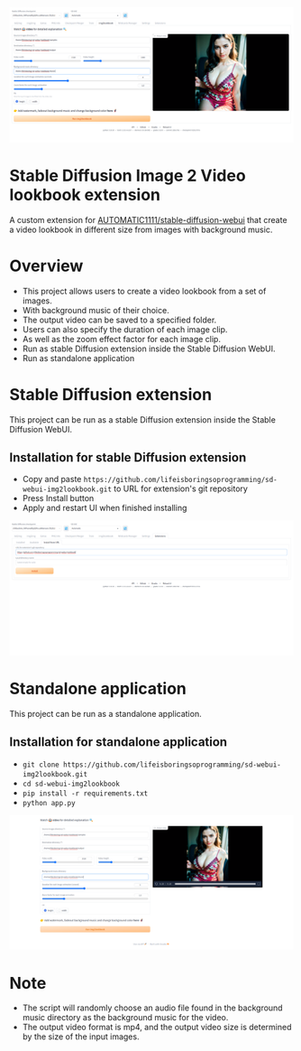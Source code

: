 <img src="images/webui.png" />

# Stable Diffusion Image 2 Video lookbook extension
A custom extension for [AUTOMATIC1111/stable-diffusion-webui](https://github.com/AUTOMATIC1111/stable-diffusion-webui) that create a video lookbook in different size from images with background music.

# Overview
* This project allows users to create a video lookbook from a set of images.
* With background music of their choice. 
* The output video can be saved to a specified folder. 
* Users can also specify the duration of each image clip.
* As well as the zoom effect factor for each image clip.
* Run as stable Diffusion extension inside the Stable Diffusion WebUI.
* Run as standalone application

# Stable Diffusion extension
This project can be run as a stable Diffusion extension inside the Stable Diffusion WebUI.

## Installation for stable Diffusion extension
* Copy and paste `https://github.com/lifeisboringsoprogramming/sd-webui-img2lookbook.git` to URL for extension's git repository
* Press Install button
* Apply and restart UI when finished installing

<img src="images/webui-install.png" />

# Standalone application
This project can be run as a standalone application.

## Installation for standalone application
* `git clone https://github.com/lifeisboringsoprogramming/sd-webui-img2lookbook.git`
* `cd sd-webui-img2lookbook`
* `pip install -r requirements.txt`
* `python app.py`

<img src="images/gradio.png" />

# Note
* The script will randomly choose an audio file found in the background music directory as the background music for the video.
* The output video format is mp4, and the output video size is determined by the size of the input images.
